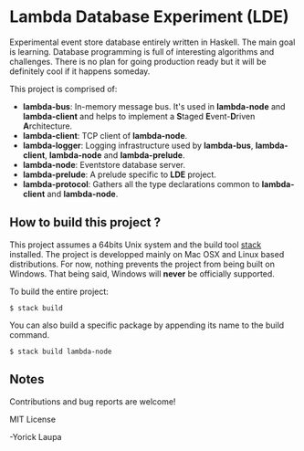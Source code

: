 # Lambda Database Experiment (LDE)

Experimental event store database entirely written in Haskell. The main goal is learning. Database programming is full of interesting algorithms and challenges. There is no plan for going production ready but it will be definitely cool if
it happens someday.

This project is comprised of:
* **lambda-bus**: In-memory message bus. It's used in **lambda-node** and **lambda-client** and helps to implement a **S**taged **E**vent-**D**riven **A**rchitecture.
* **lambda-client**: TCP client of **lambda-node**.
* **lambda-logger**: Logging infrastructure used by **lambda-bus**, **lambda-client**, **lambda-node** and **lambda-prelude**.
* **lambda-node**: Eventstore database server.
* **lambda-prelude**: A prelude specific to **LDE** project.
* **lambda-protocol**: Gathers all the type declarations common to **lambda-client** and **lambda-node**.

## How to build this project ?

This project assumes a 64bits Unix system and the build tool [stack][] installed. The project is developped mainly on Mac OSX and Linux based distributions. For now, nothing prevents the project from being built on Windows. That being said, Windows will **never** be officially supported.

To build the entire project:

```
$ stack build
```

You can also build a specific package by appending its name to the build command.

```
$ stack build lambda-node
```

## Notes

Contributions and bug reports are welcome!

MIT License

-Yorick Laupa

[stack]: http://haskellstack.org
